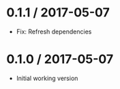 # 0.1.1 / 2017-05-07

  * Fix: Refresh dependencies

# 0.1.0 / 2017-05-07

  * Initial working version
